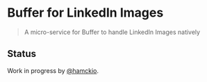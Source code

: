 # Buffer for LinkedIn Images

> A micro-service for Buffer to handle LinkedIn Images natively

## Status

Work in progress by [@hamckio](https://twitter.com/hamckio).
